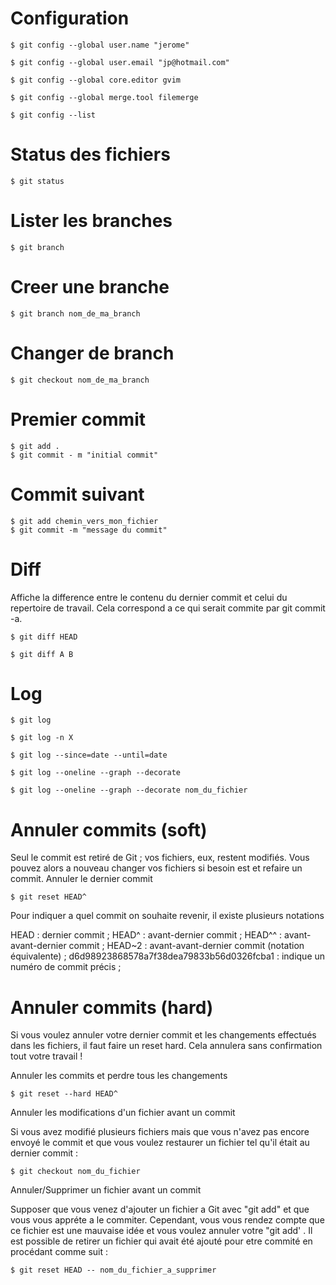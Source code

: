 # Configuration

```
$ git config --global user.name "jerome"

$ git config --global user.email "jp@hotmail.com"

$ git config --global core.editor gvim

$ git config --global merge.tool filemerge

$ git config --list
```

# Status des fichiers

```
$ git status
```

# Lister les branches

```
$ git branch
```

# Creer une branche

```
$ git branch nom_de_ma_branch
```

# Changer de branch

```
$ git checkout nom_de_ma_branch
```

# Premier commit

```
$ git add .
$ git commit - m "initial commit"
```

# Commit suivant

```
$ git add chemin_vers_mon_fichier
$ git commit -m "message du commit"
```

# Diff

Affiche la difference entre le contenu du dernier commit et celui du repertoire de travail.
Cela correspond a ce qui serait commite par git commit -a.

```
$ git diff HEAD

$ git diff A B
```

# Log

```
$ git log

$ git log -n X

$ git log --since=date --until=date

$ git log --oneline --graph --decorate

$ git log --oneline --graph --decorate nom_du_fichier
```

# Annuler commits (soft)

Seul le commit est retiré de Git ; vos fichiers, eux, restent modifiés. Vous pouvez alors a nouveau changer vos fichiers si besoin est et refaire un commit.
Annuler le dernier commit

```
$ git reset HEAD^
```

Pour indiquer a quel commit on souhaite revenir, il existe plusieurs notations

HEAD : dernier commit ;
HEAD^ : avant-dernier commit ;
HEAD^^ : avant-avant-dernier commit ;
HEAD~2 : avant-avant-dernier commit (notation équivalente) ;
d6d98923868578a7f38dea79833b56d0326fcba1 : indique un numéro de commit précis ;

# Annuler commits (hard)

Si vous voulez annuler votre dernier commit et les changements effectués dans les fichiers, il faut faire un reset hard.
Cela annulera sans confirmation tout votre travail !

Annuler les commits et perdre tous les changements

```
$ git reset --hard HEAD^
```

Annuler les modifications d'un fichier avant un commit

Si vous avez modifié plusieurs fichiers mais que vous n'avez pas encore envoyé le commit et que vous voulez restaurer un fichier tel qu'il était au dernier commit :

```
$ git checkout nom_du_fichier
```

Annuler/Supprimer un fichier avant un commit

Supposer que vous venez d'ajouter un fichier a Git avec "git add" et que vous vous appréte a le commiter.
Cependant, vous vous rendez compte que ce fichier est une mauvaise idée et vous voulez annuler votre "git add' .
Il est possible de retirer un fichier qui avait été ajouté pour etre commité en procédant comme suit :

```
$ git reset HEAD -- nom_du_fichier_a_supprimer
```
